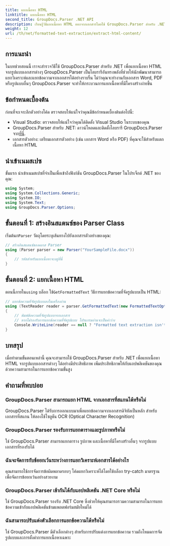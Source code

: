 ```yaml
---
title: แยกเนื้อหา HTML
linktitle: แยกเนื้อหา HTML
second_title: GroupDocs.Parser .NET API
description: เรียนรู้วิธีแยกเนื้อหา HTML ออกจากเอกสารโดยใช้ GroupDocs.Parser สำหรับ .NET บทช่วยสอนที่ปฏิบัติตามง่ายพร้อมตัวอย่างโค้ดและคำแนะนำทีละขั้นตอน
weight: 12
url: /th/net/formatted-text-extraction/extract-html-content/
---
```

## การแนะนำ
ในบทช่วยสอนนี้ เราจะสำรวจวิธีใช้ GroupDocs.Parser สำหรับ .NET เพื่อแยกเนื้อหา HTML จากรูปแบบเอกสารต่างๆ GroupDocs.Parser เป็นไลบรารีอันทรงพลังที่ช่วยให้นักพัฒนาสามารถแยกวิเคราะห์และแยกข้อความจากเอกสารได้อย่างราบรื่น ไม่ว่าคุณจะทำงานกับเอกสาร Word, PDF หรือรูปแบบอื่นๆ GroupDocs.Parser จะทำให้กระบวนการแยกเนื้อหาที่มีโครงสร้างง่ายขึ้น
## ข้อกำหนดเบื้องต้น
ก่อนที่จะเจาะลึกตัวอย่างโค้ด ตรวจสอบให้แน่ใจว่าคุณมีข้อกำหนดเบื้องต้นต่อไปนี้:
- Visual Studio: ตรวจสอบให้แน่ใจว่าคุณได้ติดตั้ง Visual Studio ในระบบของคุณ
-  GroupDocs.Parser สำหรับ .NET: ดาวน์โหลดและติดตั้งไลบรารี GroupDocs.Parser จาก[ที่นี่](https://releases.groupdocs.com/parser/net/).
- เอกสารตัวอย่าง: เตรียมเอกสารตัวอย่าง (เช่น เอกสาร Word หรือ PDF) ที่คุณจะใช้สำหรับแตกเนื้อหา HTML

## นำเข้าเนมสเปซ
ขั้นแรก นำเข้าเนมสเปซที่จำเป็นเพื่อเข้าถึงฟังก์ชัน GroupDocs.Parser ในโปรเจ็กต์ .NET ของคุณ:
```csharp
using System;
using System.Collections.Generic;
using System.IO;
using System.Text;
using GroupDocs.Parser.Options;
```
## ขั้นตอนที่ 1: สร้างอินสแตนซ์ของ Parser Class
 เริ่มต้นก`Parser` วัตถุโดยระบุเส้นทางไปยังเอกสารตัวอย่างของคุณ:
```csharp
// สร้างอินสแตนซ์ของคลาส Parser
using (Parser parser = new Parser("YourSampleFile.docx"))
{
    // รหัสสำหรับแยกเนื้อหาจะอยู่ที่นี่
}
```
## ขั้นตอนที่ 2: แยกเนื้อหา HTML
 ตอนนี้ภายใน`using` บล็อก ใช้`GetFormattedText` วิธีการแยกข้อความที่จัดรูปแบบเป็น HTML:
```csharp
// แยกข้อความที่จัดรูปแบบลงในเครื่องอ่าน
using (TextReader reader = parser.GetFormattedText(new FormattedTextOptions(FormattedTextMode.Html)))
{
    // พิมพ์ข้อความที่จัดรูปแบบจากเอกสาร
    // หากไม่รองรับการแยกข้อความที่จัดรูปแบบ โปรแกรมอ่านจะเป็นค่าว่าง
    Console.WriteLine(reader == null ? "Formatted text extraction isn't supported" : reader.ReadToEnd());
}
```

## บทสรุป
เมื่อทำตามขั้นตอนเหล่านี้ คุณจะสามารถใช้ GroupDocs.Parser สำหรับ .NET เพื่อแยกเนื้อหา HTML จากรูปแบบเอกสารต่างๆ ได้อย่างมีประสิทธิภาพ เพิ่มประสิทธิภาพให้กับแอปพลิเคชันของคุณด้วยความสามารถในการแยกข้อความขั้นสูง

## คำถามที่พบบ่อย
### GroupDocs.Parser สามารถแยก HTML จากเอกสารที่สแกนได้หรือไม่
GroupDocs.Parser ได้รับการออกแบบมาเพื่อแยกข้อความจากเอกสารดิจิทัลเป็นหลัก สำหรับเอกสารที่สแกน ให้ลองใช้โซลูชัน OCR (Optical Character Recognition)
### GroupDocs.Parser รองรับการแยกตารางและรูปภาพหรือไม่
ใช่ GroupDocs.Parser สามารถแยกตาราง รูปภาพ และเนื้อหาที่มีโครงสร้างอื่นๆ จากรูปแบบเอกสารที่รองรับได้
### ฉันจะจัดการกับข้อยกเว้นระหว่างการแยกวิเคราะห์เอกสารได้อย่างไร
คุณสามารถใช้การจัดการข้อผิดพลาดรอบๆ โค้ดแยกวิเคราะห์ได้โดยใช้บล็อก try-catch มาตรฐานเพื่อจัดการข้อยกเว้นอย่างสวยงาม
### GroupDocs.Parser เข้ากันได้กับแอปพลิเคชัน .NET Core หรือไม่
ใช่ GroupDocs.Parser รองรับ .NET Core ซึ่งช่วยให้คุณสามารถรวมความสามารถในการแยกข้อความเข้ากับแอปพลิเคชันข้ามแพลตฟอร์มสมัยใหม่ได้
### ฉันสามารถปรับแต่งตัวเลือกการแยกข้อความได้หรือไม่
ใช่ GroupDocs.Parser มีตัวเลือกต่างๆ สำหรับการปรับแต่งการแยกข้อความ รวมถึงโหมดการจัดรูปแบบและการตั้งค่าการแยกเนื้อหาเฉพาะ